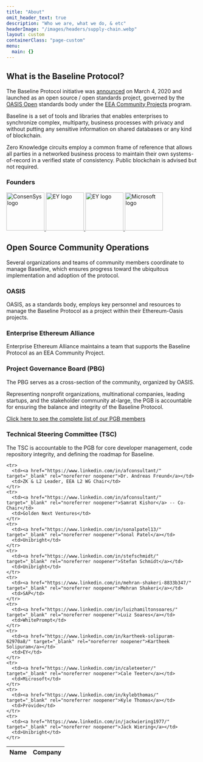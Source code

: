```yaml
---
title: "About"
omit_header_text: true
description: "Who we are, what we do, & etc"
headerImage: "/images/headers/supply-chain.webp"
layout: custom
containerClass: "page-custom"
menu:
  main: {}
---
```


<div class="container">
<div class="row justify-content-center">
  <div class="col-md-16 col-lg-14 col-xl-12">
<div class="section">

<h2 class="mt-0"> What is the Baseline Protocol?</h2>

The Baseline Protocol initiative was [announced](https://consensys.net/blog/press-release/ey-and-consensys-announce-formation-of-baseline-protocol-initiative-to-make-ethereum-mainnet-safe-and-effective-for-enterprises/) on March 4, 2020 and launched as an open source / open standards project, governed by the [OASIS Open](https://oasis-open.org) standards body under the [EEA Community Projects](https://entethalliance.org/eeacommunityprojects/) program.

Baseline is a set of tools and libraries that enables enterprises to synchronize complex, multiparty, business processes with privacy and without putting any sensitive information on shared databases or any kind of blockchain.

Zero Knowledge circuits employ a common frame of reference that allows all parties in a networked business process to maintain their own systems-of-record in a verified state of consistency. Public blockchain is advised but not required.

### Founders
<a href="https://consensys.net/" target="_blank" rel="noreferrer noopener" class="d-inline-block me-2 me-md-5">
  <img src="/images/sponsors/logo-consensys.png" alt="ConsenSys logo" width="100" class="lazyload blur-up">
</a>
<a href="https://www.ey.com/" target="_blank" rel="noreferrer noopener" class="d-inline-block me-2 me-md-5">
  <img src="/images/sponsors/logo-ey.svg" alt="EY logo" width="100" class="lazyload blur-up logo-light">
  <img src="/images/sponsors/logo-ey-white.svg" alt="EY logo" width="100" class="lazyload blur-up logo-dark">
</a>
<a href="https://www.microsoft.com/" target="_blank" rel="noreferrer noopener" class="d-inline-block">
  <img src="/images/sponsors/logo-microsoft.svg" alt="Microsoft logo" width="100" class="lazyload blur-up">
</a>
</div>
<div class="section pt-0">
<h2 class="mt-0">Open Source Community Operations</h2>
Several organizations and teams of community members coordinate to manage Baseline, which ensures progress toward the ubiquitous implementation and adoption of the protocol.

<img data-src="/images/diagram.png" alt="" class="lazyload img-fluid">

<h3>OASIS</h3>
OASIS, as a standards body, employs key personnel and resources to manage the Baseline Protocol as a project within their Ethereum-Oasis projects.

<h3>Enterprise Ethereum Alliance</h3>
Enterprise Ethereum Alliance maintains a team that supports the Baseline Protocol as an EEA Community Project.

<h3>Project Governance Board (PBG)</h3>

The PBG serves as a cross-section of the community, organized by OASIS.

Representing nonprofit organizations, multinational companies, leading startups, and the stakeholder community at-large, the PGB is accountable for ensuring the balance and integrity of the Baseline Protocol.

[Click here to see the complete list of our PGB members](https://github.com/eea-oasis/managed-open-project/blob/main/PROJECT-GOVERNING-BOARD.md)

<h3>Technical Steering Committee (TSC)</h2>

The TSC is accountable to the PGB for core developer management, code repository integrity, and defining the roadmap for Baseline.

<div class="table-responsive">
<table class="table table-bordered">
  <thead>
    <tr>
      <th>Name</th>
      <th>Company</th>
    </tr>
  </thead>
  <tbody>

    <tr>
      <td><a href="https://www.linkedin.com/in/afconsultant/" target="_blank" rel="noreferrer noopener">Dr. Andreas Freund</a></td>
      <td>ZK & L2 Leader, EEA L2 WG Chair</td>
    </tr>
    <tr>
      <td><a href="https://www.linkedin.com/in/afconsultant/" target="_blank" rel="noreferrer noopener">Samrat Kishor</a> -- Co-Chair</td>
      <td>Golden Next Ventures</td>
    </tr>
    <tr>
      <td><a href="https://www.linkedin.com/in/sonalpatel13/" target="_blank" rel="noreferrer noopener">Sonal Patel</a></td>
      <td>Unibright</td>
    </tr>
    <tr>
      <td><a href="https://www.linkedin.com/in/stefschmidt/" target="_blank" rel="noreferrer noopener">Stefan Schmidt</a></td>
      <td>Unibright</td>
    </tr>
    <tr>
      <td><a href="https://www.linkedin.com/in/mehran-shakeri-8833b347/" target="_blank" rel="noreferrer noopener">Mehran Shakeri</a></td>
      <td>SAP</td>
    </tr>
    <tr>
      <td><a href="https://www.linkedin.com/in/luizhamiltonsoares/" target="_blank" rel="noreferrer noopener">Luiz Soares</a></td>
      <td>WhitePrompt</td>
    </tr>
    <tr>
      <td><a href="https://www.linkedin.com/in/kartheek-solipuram-62970a8/" target="_blank" rel="noreferrer noopener">Kartheek Solipuram</a></td>
      <td>EY</td>
    </tr>
    <tr>
      <td><a href="https://www.linkedin.com/in/caleteeter/" target="_blank" rel="noreferrer noopener">Cale Teeter</a></td>
      <td>Microsoft</td>
    </tr>
    <tr>
      <td><a href="https://www.linkedin.com/in/kylebthomas/" target="_blank" rel="noreferrer noopener">Kyle Thomas</a></td>
      <td>Provide</td>
    </tr>
    <tr>
      <td><a href="https://www.linkedin.com/in/jackwiering1977/" target="_blank" rel="noreferrer noopener">Jack Wiering</a></td>
      <td>Unibright</td>
    </tr>

  </tbody>
</table>
</div>
</div>
</div>
</div>
</div>
